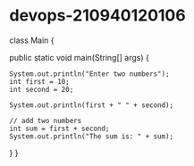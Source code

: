 # devops-210940120106
class Main {

  public static void main(String[] args) {

    System.out.println("Enter two numbers");
    int first = 10;
    int second = 20;

    System.out.println(first + " " + second);

    // add two numbers
    int sum = first + second;
    System.out.println("The sum is: " + sum);
  }
}
